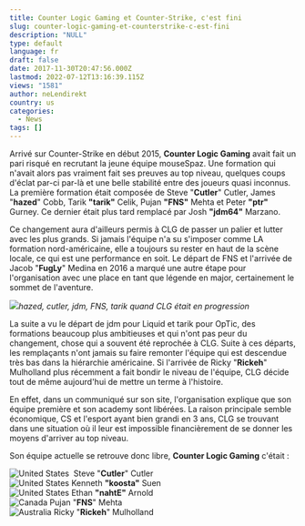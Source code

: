 ```yaml
---
title: Counter Logic Gaming et Counter-Strike, c'est fini
slug: counter-logic-gaming-et-counterstrike-c-est-fini
description: "NULL"
type: default
language: fr
draft: false
date: 2017-11-30T20:47:56.000Z
lastmod: 2022-07-12T13:16:39.115Z
views: "1581"
author: neLendirekt
country: us
categories:
  - News
tags: []
---
```

Arrivé sur Counter-Strike en début 2015, **Counter Logic Gaming** avait fait un pari risqué en recrutant la jeune équipe mouseSpaz. Une formation qui n'avait alors pas vraiment fait ses preuves au top niveau, quelques coups d'éclat par-ci par-là et une belle stabilité entre des joueurs quasi inconnus. La première formation était composée de Steve "**Cutler**" Cutler, James "**hazed**" Cobb, Tarik **"tarik"** Celik, Pujan **"FNS"** Mehta et Peter **"ptr"** Gurney. Ce dernier était plus tard remplacé par Josh **"jdm64"** Marzano.

Ce changement aura d'ailleurs permis à CLG de passer un palier et lutter avec les plus grands. Si jamais l'équipe n'a su s'imposer comme LA formation nord-américaine, elle a toujours su rester en haut de la scène locale, ce qui est une performance en soit. Le départ de FNS et l'arrivée de Jacob "**FugLy**" Medina en 2016 a marqué une autre étape pour l'organisation avec une place en tant que légende en major, certainement le sommet de l'aventure.

![](/images/articles/5a206936b7f58/images/kuKkwQOW6ltUZVv7SQQYvJrBtc2FmYZ3Ll34mROS.jpeg)_hazed, cutler, jdm, FNS, tarik quand CLG était en progression_

La suite a vu le départ de jdm pour Liquid et tarik pour OpTic, des formations beaucoup plus ambitieuses et qui n'ont pas peur du changement, chose qui a souvent été reprochée à CLG. Suite à ces départs, les remplaçants n'ont jamais su faire remonter l'équipe qui est descendue très bas dans la hiérarchie américaine. Si l'arrivée de Ricky "**Rickeh**" Mulholland plus récemment a fait bondir le niveau de l'équipe, CLG décide tout de même aujourd'hui de mettre un terme à l'histoire. 

En effet, dans un communiqué sur son site, l'organisation explique que son équipe première et son academy sont libérées. La raison principale semble économique, CS et l'esport ayant bien grandi en 3 ans, CLG se trouvant dans une situation où il leur est impossible financièrement de se donner les moyens d'arriver au top niveau.

Son équipe actuelle se retrouve donc libre, **Counter Logic Gaming** c'était : 

![United States](/images/countries/us.svg)⁠ ⁠ Steve "**Cutler**" Cutler  
![United States](/images/countries/us.svg)⁠ Kenneth **"koosta"** Suen  
![United States](/images/countries/us.svg)⁠ Ethan **"nahtE"** Arnold  
![Canada](/images/countries/ca.svg)⁠ Pujan "**FNS**" Mehta  
![Australia](/images/countries/au.svg)⁠ ⁠Ricky "**Rickeh**" Mulholland
